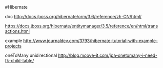 #Hibernate

doc http://docs.jboss.org/hibernate/orm/3.6/reference/zh-CN/html/

https://docs.jboss.org/hibernate/entitymanager/3.5/reference/en/html/transactions.html

example http://www.journaldev.com/3793/hibernate-tutorial-with-example-projects


oneToMany unidirectional  http://blog.moove-it.com/jpa-onetomany-i-need-fk-child-table/

